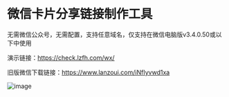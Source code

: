# 微信卡片分享链接制作工具  
无需微信公众号，无需配置，支持任意域名，仅支持在微信电脑版v3.4.0.50或以下中使用  


演示链接：https://check.lzfh.com/wx/


旧版微信下载链接：https://www.lanzoui.com/iNfIyvwd1xa


![image](https://pic6.58cdn.com.cn/nowater/webim/big/n_v26de7654465834b95bfac722608fac78a.png)
